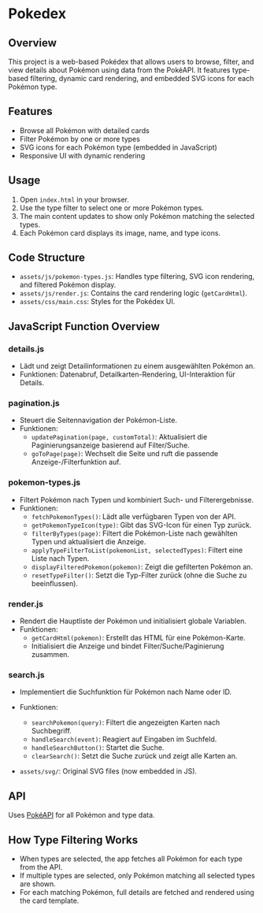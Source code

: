 
# Pokedex

## Overview
This project is a web-based Pokédex that allows users to browse, filter, and view details about Pokémon using data from the PokéAPI. It features type-based filtering, dynamic card rendering, and embedded SVG icons for each Pokémon type.

## Features
- Browse all Pokémon with detailed cards
- Filter Pokémon by one or more types
- SVG icons for each Pokémon type (embedded in JavaScript)
- Responsive UI with dynamic rendering

## Usage
1. Open `index.html` in your browser.
2. Use the type filter to select one or more Pokémon types.
3. The main content updates to show only Pokémon matching the selected types.
4. Each Pokémon card displays its image, name, and type icons.

## Code Structure
- `assets/js/pokemon-types.js`: Handles type filtering, SVG icon rendering, and filtered Pokémon display.
- `assets/js/render.js`: Contains the card rendering logic (`getCardHtml`).
- `assets/css/main.css`: Styles for the Pokédex UI.

## JavaScript Function Overview

### details.js
- Lädt und zeigt Detailinformationen zu einem ausgewählten Pokémon an.
- Funktionen: Datenabruf, Detailkarten-Rendering, UI-Interaktion für Details.

### pagination.js
- Steuert die Seitennavigation der Pokémon-Liste.
- Funktionen:
	- `updatePagination(page, customTotal)`: Aktualisiert die Paginierungsanzeige basierend auf Filter/Suche.
	- `goToPage(page)`: Wechselt die Seite und ruft die passende Anzeige-/Filterfunktion auf.

### pokemon-types.js
- Filtert Pokémon nach Typen und kombiniert Such- und Filterergebnisse.
- Funktionen:
	- `fetchPokemonTypes()`: Lädt alle verfügbaren Typen von der API.
	- `getPokemonTypeIcon(type)`: Gibt das SVG-Icon für einen Typ zurück.
	- `filterByTypes(page)`: Filtert die Pokémon-Liste nach gewählten Typen und aktualisiert die Anzeige.
	- `applyTypeFilterToList(pokemonList, selectedTypes)`: Filtert eine Liste nach Typen.
	- `displayFilteredPokemon(pokemon)`: Zeigt die gefilterten Pokémon an.
	- `resetTypeFilter()`: Setzt die Typ-Filter zurück (ohne die Suche zu beeinflussen).

### render.js
- Rendert die Hauptliste der Pokémon und initialisiert globale Variablen.
- Funktionen:
	- `getCardHtml(pokemon)`: Erstellt das HTML für eine Pokémon-Karte.
	- Initialisiert die Anzeige und bindet Filter/Suche/Paginierung zusammen.

### search.js
- Implementiert die Suchfunktion für Pokémon nach Name oder ID.
- Funktionen:
	- `searchPokemon(query)`: Filtert die angezeigten Karten nach Suchbegriff.
	- `handleSearch(event)`: Reagiert auf Eingaben im Suchfeld.
	- `handleSearchButton()`: Startet die Suche.
	- `clearSearch()`: Setzt die Suche zurück und zeigt alle Karten an.

- `assets/svg/`: Original SVG files (now embedded in JS).

## API
Uses [PokéAPI](https://pokeapi.co/) for all Pokémon and type data.

## How Type Filtering Works
- When types are selected, the app fetches all Pokémon for each type from the API.
- If multiple types are selected, only Pokémon matching all selected types are shown.
- For each matching Pokémon, full details are fetched and rendered using the card template.
